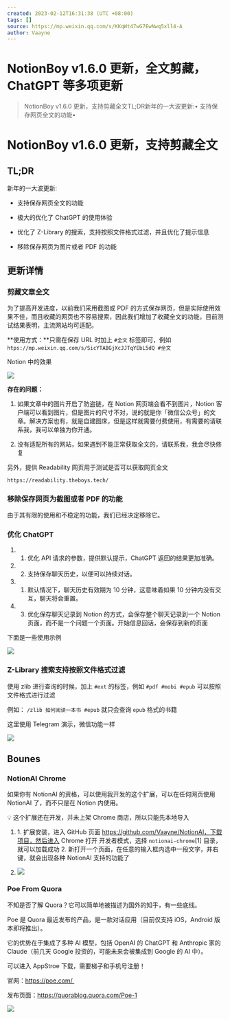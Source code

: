 ```yaml
---
created: 2023-02-12T16:31:38 (UTC +08:00)
tags: []
source: https://mp.weixin.qq.com/s/KKqWt47wG7EwNwq5xll4-A
author: Vaayne
---
```


# NotionBoy v1.6.0 更新，全文剪藏，ChatGPT 等多项更新

> NotionBoy v1.6.0 更新，支持剪藏全文TL;DR新年的一大波更新:• 支持保存网页全文的功能•

NotionBoy v1.6.0 更新，支持剪藏全文
==========================

TL;DR
-----

新年的一大波更新:

*   支持保存网页全文的功能
    
*   极大的优化了 ChatGPT 的使用体验
    
*   优化了 Z-Library 的搜索，支持按照文件格式过滤，并且优化了提示信息
    
*   移除保存网页为图片或者 PDF 的功能
    

更新详情
----

### 剪藏文章全文

为了提高开发进度，以前我们采用截图或 PDF 的方式保存网页，但是实际使用效果不佳，而且收藏的网页也不容易搜索，因此我们增加了收藏全文的功能，目前测试结果表明，主流网站均可适配。

**使用方式：**只需在保存 URL 时加上 `#全文` 标签即可，例如`htps://mp.weixin.qq.com/s/SicYTABGjXcJJTqYEbL5dQ #全文`

Notion 中的效果

![](https://mmbiz.qpic.cn/mmbiz_jpg/TDFUU0xqbxKzEsSQUaGW29vM7H85feV1uSOmT6oRQGQ47n67DDgN6HmdVU7G3Cib9pKdokfa7hc1KhaMgj5y3sg/640?wx_fmt=jpeg)

  

**存在的问题：**

1. 如果文章中的图片开启了防盗链，在 Notion 网页端会看不到图片，Notion 客户端可以看到图片，但是图片的尺寸不对，说的就是你「微信公众号」的文章。解决方案也有，就是自建图床，但是这样就需要付费使用，有需要的请联系我，我可以单独为你开通。
    
2. 没有适配所有的网站，如果遇到不能正常获取全文的，请联系我，我会尽快修复
    

另外，提供 Readability 网页用于测试是否可以获取网页全文

`https://readability.theboys.tech/`

### 移除保存网页为截图或者 PDF 的功能

由于其有限的使用和不稳定的功能，我们已经决定移除它。

### 优化 ChatGPT

1.  1. 优化 API 请求的参数，提供默认提示，ChatGPT 返回的结果更加准确。
    
2.  2. 支持保存聊天历史，以便可以持续对话。
    

1.  1. 默认情况下，聊天历史有效期为 10 分钟，这意味着如果 10 分钟内没有交互，聊天将会重置。
    

4.  3. 优化保存聊天记录到 Notion 的方式，会保存整个聊天记录到一个 Notion 页面，而不是一个问题一个页面。开始信息回话，会保存到新的页面
    

下面是一些使用示例

![](https://mmbiz.qpic.cn/mmbiz_png/TDFUU0xqbxKzEsSQUaGW29vM7H85feV15PCSXnyxX4dgsWfpgeRpaUFAHNZTBPWLCCMG62UH6HC4XQD8kQme8w/640?wx_fmt=png)

  

### Z-Library 搜索支持按照文件格式过滤

使用 zlib 进行查询的时候，加上 `#ext` 的标签，例如 `#pdf #mobi #epub` 可以按照文件格式进行过滤

例如： `/zlib 如何阅读一本书 #epub` 就只会查询 `epub` 格式的书籍

这里使用 Telegram 演示，微信功能一样

![](https://mmbiz.qpic.cn/mmbiz_jpg/TDFUU0xqbxKzEsSQUaGW29vM7H85feV1rKdj4MKWDoDjWw53wocM03qYKZUJoc2PBuk0JCbVmEadWK9IslfViag/640?wx_fmt=jpeg)

  

Bounes
------

### NotionAI Chrome

如果你有 NotionAI 的资格，可以使用我开发的这个扩展，可以在任何网页使用 NotionAI 了，而不只是在 Notion 内使用。

💡 这个扩展还在开发，并未上架 Chrome 商店，所以只能先本地导入

1.  1. 扩展安装，进入 GitHub 页面 https://github.com/Vaayne/NotionAI，下载项目，然后进入 Chrome 打开 开发者模式，选择 `notionai-chrome`[1] 目录，就可以加载成功 2. 新打开一个页面，在任意的输入框内选中一段文字，并右键，就会出现各种 NotionAI 支持的功能了
    
2.  ![](https://mmbiz.qpic.cn/mmbiz_png/TDFUU0xqbxKzEsSQUaGW29vM7H85feV1dZbOv6e2AU4S5ZN4eUJQTbs4Yv0GZstnOXElWeBKfib1YMloicvwZfzQ/640?wx_fmt=png)
    
      
    

### Poe From Quora

不知是否了解 Quora？它可以简单地被描述为国外的知乎，有一些底线。

Poe 是 Quora 最近发布的产品，是一款对话应用（目前仅支持 iOS，Android 版本即将推出）。

它的优势在于集成了多种 AI 模型，包括 OpenAI 的 ChatGPT 和 Anthropic 家的 Claude（前几天 Google 投资的，可能未来会被集成到 Google 的 AI 中）。

可以进入 AppStroe 下载，需要梯子和手机号注册！

官网：https://poe.com/ 

发布页面：https://quorablog.quora.com/Poe-1

![](https://mmbiz.qpic.cn/mmbiz_png/TDFUU0xqbxKzEsSQUaGW29vM7H85feV1eHzSDHq1lWibw8lwOg92XSn9VwQr2huaPEAwShGZicySuQf3hfcLsQXw/640?wx_fmt=png)
